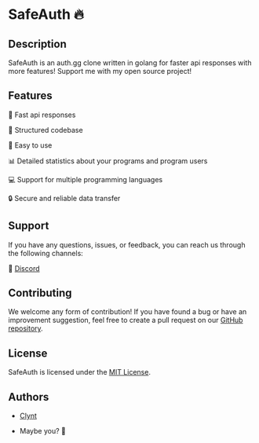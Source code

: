# SafeAuth 🔥

## Description

SafeAuth is an auth.gg clone written in golang for faster api responses with more features!
Support me with my open source project!

## Features

🚀 Fast api responses  

📁 Structured codebase 

🌈 Easy to use  


📊 Detailed statistics about your programs and program users

💻 Support for multiple programming languages

🔒 Secure and reliable data transfer  


## Support

If you have any questions, issues, or feedback, you can reach us through the following channels:

💬 [Discord](https://discord.gg/zXY5eQ7ves)

## Contributing

We welcome any form of contribution! If you have found a bug or have an improvement suggestion, feel free to create a pull request on our [GitHub repository](https://github.com/SafeAuth/backend/pulls).

## License

SafeAuth is licensed under the [MIT License](https://opensource.org/licenses/MIT).

## Authors

- [Clynt](https://github.com/NotClynt)

- Maybe you? 🤔
